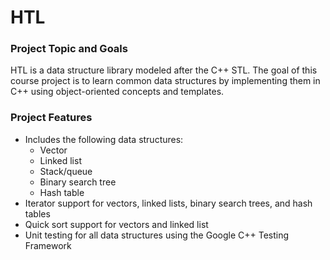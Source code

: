 HTL
===
### Project Topic and Goals
HTL is a data structure library modeled after the C++ STL. The goal of this course project is to learn common data structures by implementing them in C++ using object-oriented concepts and templates.

### Project Features
* Includes the following data structures:
  * Vector
  * Linked list
  * Stack/queue
  * Binary search tree
  * Hash table
* Iterator support for vectors, linked lists, binary search trees, and hash tables
* Quick sort support for vectors and linked list
* Unit testing for all data structures using the Google C++ Testing Framework
